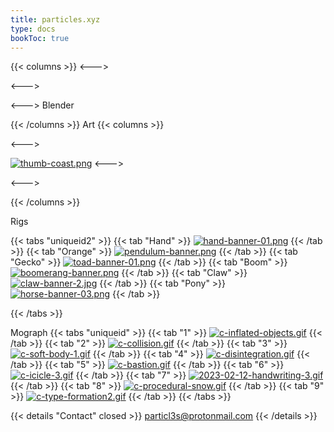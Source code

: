 ```yaml
---
title: particles.xyz
type: docs
bookToc: true
---
```

{{< columns >}}
<--->

<--->

<--->
Blender

{{< /columns >}}
Art
{{< columns >}}


<--->

[![thumb-coast.png](https://i.postimg.cc/WjXxp7sp/thumb-coast.png)](coast)
<--->

<--->


{{< /columns >}}

Rigs

{{< tabs "uniqueid2" >}}
{{< tab "Hand" >}}
[![hand-banner-01.png](https://i.postimg.cc/5byZt3Gs/hand-banner-01.png)](/hand_rig/)
{{< /tab >}}
{{< tab "Orange" >}}
[![pendulum-banner.png](https://i.postimg.cc/y8DmPx5t/pendulum-banner.png)](/orange_rig/)
{{< /tab >}}
{{< tab "Gecko" >}}
[![toad-banner-01.png](https://i.postimg.cc/BST6nqrx/toad-banner-01.png)](/amphibian_rig/)
{{< /tab >}}
{{< tab "Boom" >}}
[![boomerang-banner.png](https://i.postimg.cc/ZK7Pppf6/boomerang-banner.png)](/boomerang_rig/)
{{< /tab >}}
{{< tab "Claw" >}}
[![claw-banner-2.jpg](https://i.postimg.cc/jRM7Kx0L/claw-banner-2.jpg)](/claw_rig/)
{{< /tab >}}
{{< tab "Pony" >}}
[![horse-banner-03.png](https://i.postimg.cc/4NGv4W0x/horse-banner-03.png)](/horse_rig/)
{{< /tab >}}









{{< /tabs >}}

Mograph
{{< tabs "uniqueid" >}}
{{< tab "1" >}}
[![c-inflated-objects.gif](https://i.postimg.cc/s3R7sC97/c-inflated-objects.gif)](inflated_objects)
{{< /tab >}}
{{< tab "2" >}}
[![c-collision.gif](https://i.postimg.cc/JRn6KLDN/c-collision.gif)](particle_collision)
{{< /tab >}}
{{< tab "3" >}}
[![c-soft-body-1.gif](https://i.postimg.cc/gmQd5V8B/c-soft-body-1.gif)](soft_body)
{{< /tab >}}
{{< tab "4" >}}
[![c-disintegration.gif](https://i.postimg.cc/HdN0NqfQ/c-disintegration.gif)](sim_disintegration)
{{< /tab >}}
{{< tab "5" >}}
[![c-bastion.gif](https://i.postimg.cc/cscBM1Nc/c-bastion.gif)](bastion)
{{< /tab >}}
{{< tab "6" >}}
[![c-icicle-3.gif](https://i.postimg.cc/4JcXrDmq/c-icicle-3.gif)](procedural_icicle)
{{< /tab >}}
{{< tab "7" >}}
[![2023-02-12-handwriting-3.gif](https://i.postimg.cc/WN0sk62y/2023-02-12-handwriting-3.gif)](handwriting)
{{< /tab >}}
{{< tab "8" >}}
[![c-procedural-snow.gif](https://i.postimg.cc/ChcFyXrF/c-procedural-snow.gif)](procedural_snow)
{{< /tab >}}
{{< tab "9" >}}
[![c-type-formation2.gif](https://i.postimg.cc/qkxRQ3jP/c-type-formation2.gif)](type_formation)
{{< /tab >}}
{{< /tabs >}}




{{< details "Contact" closed >}}
particl3s@protonmail.com
{{< /details >}}

